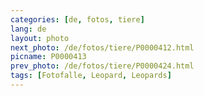 ```yaml
---
categories: [de, fotos, tiere]
lang: de
layout: photo
next_photo: /de/fotos/tiere/P0000412.html
picname: P0000413
prev_photo: /de/fotos/tiere/P0000424.html
tags: [Fotofalle, Leopard, Leopards]
---
```

